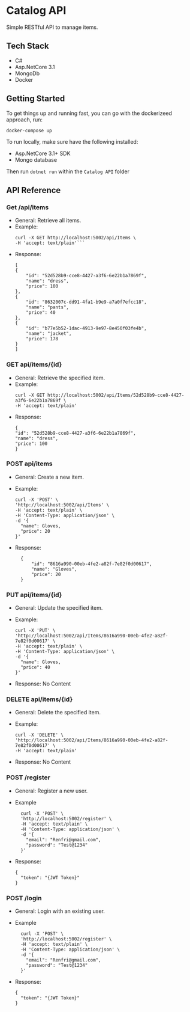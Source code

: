 # Catalog API

Simple RESTful API to manage items.

## Tech Stack

- C#
- Asp.NetCore 3.1
- MongoDb
- Docker

## Getting Started

To get things up and running fast, you can go with the dockerizeed approach, run:

`docker-compose up`

To run locally, make sure have the following installed:

- Asp.NetCore 3.1+ SDK
- Mongo database

Then run `dotnet run` within the `Catalog API` folder

## API Reference

### Get /api/items

- General: Retrieve all items.
- Example:
  ````
  curl -X GET http://localhost:5002/api/Items \
  -H 'accept: text/plain'```
  ````
- Response:
  ```
  [
  {
      "id": "52d528b9-cce8-4427-a3f6-6e22b1a7869f",
      "name": "dress",
      "price": 100
  },
  {
      "id": "8632007c-dd91-4fa1-b9e9-a7a0f7efcc18",
      "name": "pants",
      "price": 40
  },
  {
      "id": "b77e5b52-1dac-4913-9e97-8e450f03fe4b",
      "name": "jacket",
      "price": 178
  }
  ]
  ```

### GET api/items/{id}

- General: Retrieve the specified item.
- Example:
  ```
  curl -X GET http://localhost:5002/api/Items/52d528b9-cce8-4427-a3f6-6e22b1a7869f \
  -H 'accept: text/plain'
  ```
- Response:
  ```
  {
  "id": "52d528b9-cce8-4427-a3f6-6e22b1a7869f",
  "name": "dress",
  "price": 100
  }
  ```

### POST api/items

- General: Create a new item.
- Example:

  ```
  curl -X 'POST' \
  'http://localhost:5002/api/Items' \
  -H 'accept: text/plain' \
  -H 'Content-Type: application/json' \
  -d '{
    "name": Gloves,
    "price": 20
  }'
  ```

- Response:

  ```
    {
        "id": "8616a990-00eb-4fe2-a82f-7e82f0d00617",
        "name": "Gloves",
        "price": 20
    }
  ```

### PUT api/items/{id}

- General: Update the specified item.
- Example:

  ```
  curl -X 'PUT' \
  'http://localhost:5002/api/Items/8616a990-00eb-4fe2-a82f-7e82f0d00617' \
  -H 'accept: text/plain' \
  -H 'Content-Type: application/json' \
  -d '{
    "name": Gloves,
    "price": 40
  }'
  ```

- Response: No Content

### DELETE api/items/{id}

- General: Delete the specified item.
- Example:

  ```
  curl -X 'DELETE' \
  'http://localhost:5002/api/Items/8616a990-00eb-4fe2-a82f-7e82f0d00617' \
  -H 'accept: text/plain'
  ```

- Response: No Content

### POST /register

- General: Register a new user.
- Example

  ```
    curl -X 'POST' \
    'http://localhost:5002/register' \
    -H 'accept: text/plain' \
    -H 'Content-Type: application/json' \
    -d '{
      "email": "Renfri@gmail.com",
      "password": "Test@1234"
    }'
  ```

- Response:

  ```
  {
    "token": "{JWT Token}"
  }
  ```

### POST /login

- General: Login with an existing user.
- Example

  ```
    curl -X 'POST' \
    'http://localhost:5002/register' \
    -H 'accept: text/plain' \
    -H 'Content-Type: application/json' \
    -d '{
      "email": "Renfri@gmail.com",
      "password": "Test@1234"
    }'
  ```

- Response:

  ```
  {
    "token": "{JWT Token}"
  }
  ```
